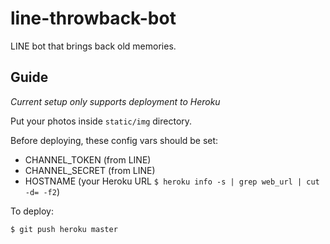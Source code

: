 # line-throwback-bot
LINE bot that brings back old memories.
## Guide
*Current setup only supports deployment to Heroku*

Put your photos inside `static/img` directory.

Before deploying, these config vars should be set:
- CHANNEL_TOKEN (from LINE)
- CHANNEL_SECRET (from LINE)
- HOSTNAME (your Heroku URL `$ heroku info -s | grep web_url | cut -d= -f2`)

To deploy:

    $ git push heroku master
